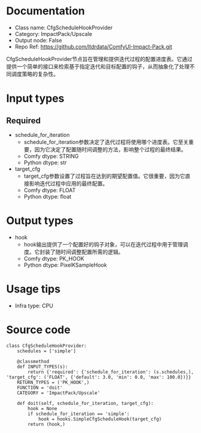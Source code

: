 # Documentation
- Class name: CfgScheduleHookProvider
- Category: ImpactPack/Upscale
- Output node: False
- Repo Ref: https://github.com/ltdrdata/ComfyUI-Impact-Pack.git

CfgScheduleHookProvider节点旨在管理和提供迭代过程的配置进度表。它通过提供一个简单的接口来检索基于指定迭代和目标配置的钩子，从而抽象化了处理不同调度策略的复杂性。

# Input types
## Required
- schedule_for_iteration
    - schedule_for_iteration参数决定了迭代过程将使用哪个进度表。它至关重要，因为它决定了配置随时间调整的方法，影响整个过程的最终结果。
    - Comfy dtype: STRING
    - Python dtype: str
- target_cfg
    - target_cfg参数设置了过程旨在达到的期望配置值。它很重要，因为它直接影响迭代过程中应用的最终配置。
    - Comfy dtype: FLOAT
    - Python dtype: float

# Output types
- hook
    - hook输出提供了一个配置好的钩子对象，可以在迭代过程中用于管理调度。它封装了随时间调整配置所需的逻辑。
    - Comfy dtype: PK_HOOK
    - Python dtype: PixelKSampleHook

# Usage tips
- Infra type: CPU

# Source code
```
class CfgScheduleHookProvider:
    schedules = ['simple']

    @classmethod
    def INPUT_TYPES(s):
        return {'required': {'schedule_for_iteration': (s.schedules,), 'target_cfg': ('FLOAT', {'default': 3.0, 'min': 0.0, 'max': 100.0})}}
    RETURN_TYPES = ('PK_HOOK',)
    FUNCTION = 'doit'
    CATEGORY = 'ImpactPack/Upscale'

    def doit(self, schedule_for_iteration, target_cfg):
        hook = None
        if schedule_for_iteration == 'simple':
            hook = hooks.SimpleCfgScheduleHook(target_cfg)
        return (hook,)
```